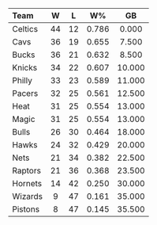 | Team                             |  W  |  L  |  W%   |   GB   |
|:---------------------------------|:---:|:---:|:-----:|:------:|
| [](/r/bostonceltics) Celtics     | 44  | 12  | 0.786 | 0.000  |
| [](/r/clevelandcavs) Cavs        | 36  | 19  | 0.655 | 7.500  |
| [](/r/mkebucks) Bucks            | 36  | 21  | 0.632 | 8.500  |
| [](/r/nyknicks) Knicks           | 34  | 22  | 0.607 | 10.000 |
| [](/r/sixers) Philly             | 33  | 23  | 0.589 | 11.000 |
| [](/r/pacers) Pacers             | 32  | 25  | 0.561 | 12.500 |
| [](/r/heat) Heat                 | 31  | 25  | 0.554 | 13.000 |
| [](/r/orlandomagic) Magic        | 31  | 25  | 0.554 | 13.000 |
| [](/r/chicagobulls) Bulls        | 26  | 30  | 0.464 | 18.000 |
| [](/r/atlantahawks) Hawks        | 24  | 32  | 0.429 | 20.000 |
| [](/r/gonets) Nets               | 21  | 34  | 0.382 | 22.500 |
| [](/r/torontoraptors) Raptors    | 21  | 36  | 0.368 | 23.500 |
| [](/r/charlottehornets) Hornets  | 14  | 42  | 0.250 | 30.000 |
| [](/r/washingtonwizards) Wizards |  9  | 47  | 0.161 | 35.000 |
| [](/r/detroitpistons) Pistons    |  8  | 47  | 0.145 | 35.500 |